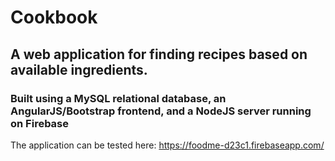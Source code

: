 # Cookbook
## A web application for finding recipes based on available ingredients.

### Built using a MySQL relational database, an AngularJS/Bootstrap frontend, and a NodeJS server running on Firebase

The application can be tested here:
https://foodme-d23c1.firebaseapp.com/
